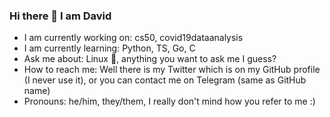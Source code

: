 ### Hi there 👋 I am David

- I am currently working on: cs50, covid19dataanalysis
- I am currently learning: Python, TS, Go, C
- Ask me about: Linux 🐧, anything you want to ask me I guess?
- How to reach me: Well there is my Twitter which is on my GitHub profile (I never use it), or you can contact me on Telegram (same as GitHub name)
- Pronouns: he/him, they/them, I really don't mind how you refer to me :)

<!--
**dps910/dps910** is a ✨ _special_ ✨ repository because its `README.md` (this file) appears on your GitHub profile.

Here are some ideas to get you started:

- 🔭 I’m currently working on ...
- 🌱 I’m currently learning ...
- 👯 I’m looking to collaborate on ...
- 🤔 I’m looking for help with ...
- 💬 Ask me about ...
- 📫 How to reach me: ...
- 😄 Pronouns: ...
- ⚡ Fun fact: ...
-->

